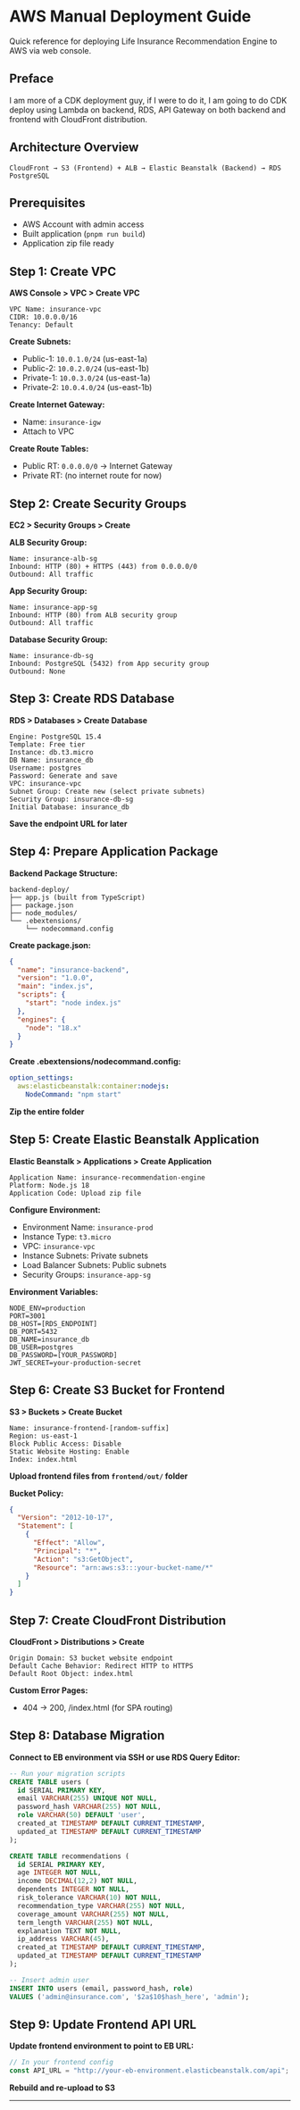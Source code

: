 # AWS Manual Deployment Guide

Quick reference for deploying Life Insurance Recommendation Engine to AWS via web console.

## Preface

I am more of a CDK deployment guy, if I were to do it, I am going to do CDK deploy using Lambda on backend, RDS, API Gateway on both backend and frontend with CloudFront distribution.

## Architecture Overview

```
CloudFront → S3 (Frontend) + ALB → Elastic Beanstalk (Backend) → RDS PostgreSQL
```

## Prerequisites

- AWS Account with admin access
- Built application (`pnpm run build`)
- Application zip file ready

## Step 1: Create VPC

**AWS Console > VPC > Create VPC**

```
VPC Name: insurance-vpc
CIDR: 10.0.0.0/16
Tenancy: Default
```

**Create Subnets:**

- Public-1: `10.0.1.0/24` (us-east-1a)
- Public-2: `10.0.2.0/24` (us-east-1b)
- Private-1: `10.0.3.0/24` (us-east-1a)
- Private-2: `10.0.4.0/24` (us-east-1b)

**Create Internet Gateway:**

- Name: `insurance-igw`
- Attach to VPC

**Create Route Tables:**

- Public RT: `0.0.0.0/0` → Internet Gateway
- Private RT: (no internet route for now)

## Step 2: Create Security Groups

**EC2 > Security Groups > Create**

**ALB Security Group:**

```
Name: insurance-alb-sg
Inbound: HTTP (80) + HTTPS (443) from 0.0.0.0/0
Outbound: All traffic
```

**App Security Group:**

```
Name: insurance-app-sg
Inbound: HTTP (80) from ALB security group
Outbound: All traffic
```

**Database Security Group:**

```
Name: insurance-db-sg
Inbound: PostgreSQL (5432) from App security group
Outbound: None
```

## Step 3: Create RDS Database

**RDS > Databases > Create Database**

```
Engine: PostgreSQL 15.4
Template: Free tier
Instance: db.t3.micro
DB Name: insurance_db
Username: postgres
Password: Generate and save
VPC: insurance-vpc
Subnet Group: Create new (select private subnets)
Security Group: insurance-db-sg
Initial Database: insurance_db
```

**Save the endpoint URL for later**

## Step 4: Prepare Application Package

**Backend Package Structure:**

```
backend-deploy/
├── app.js (built from TypeScript)
├── package.json
├── node_modules/
└── .ebextensions/
    └── nodecommand.config
```

**Create package.json:**

```json
{
  "name": "insurance-backend",
  "version": "1.0.0",
  "main": "index.js",
  "scripts": {
    "start": "node index.js"
  },
  "engines": {
    "node": "18.x"
  }
}
```

**Create .ebextensions/nodecommand.config:**

```yaml
option_settings:
  aws:elasticbeanstalk:container:nodejs:
    NodeCommand: "npm start"
```

**Zip the entire folder**

## Step 5: Create Elastic Beanstalk Application

**Elastic Beanstalk > Applications > Create Application**

```
Application Name: insurance-recommendation-engine
Platform: Node.js 18
Application Code: Upload zip file
```

**Configure Environment:**

- Environment Name: `insurance-prod`
- Instance Type: `t3.micro`
- VPC: `insurance-vpc`
- Instance Subnets: Private subnets
- Load Balancer Subnets: Public subnets
- Security Groups: `insurance-app-sg`

**Environment Variables:**

```
NODE_ENV=production
PORT=3001
DB_HOST=[RDS_ENDPOINT]
DB_PORT=5432
DB_NAME=insurance_db
DB_USER=postgres
DB_PASSWORD=[YOUR_PASSWORD]
JWT_SECRET=your-production-secret
```

## Step 6: Create S3 Bucket for Frontend

**S3 > Buckets > Create Bucket**

```
Name: insurance-frontend-[random-suffix]
Region: us-east-1
Block Public Access: Disable
Static Website Hosting: Enable
Index: index.html
```

**Upload frontend files from `frontend/out/` folder**

**Bucket Policy:**

```json
{
  "Version": "2012-10-17",
  "Statement": [
    {
      "Effect": "Allow",
      "Principal": "*",
      "Action": "s3:GetObject",
      "Resource": "arn:aws:s3:::your-bucket-name/*"
    }
  ]
}
```

## Step 7: Create CloudFront Distribution

**CloudFront > Distributions > Create**

```
Origin Domain: S3 bucket website endpoint
Default Cache Behavior: Redirect HTTP to HTTPS
Default Root Object: index.html
```

**Custom Error Pages:**

- 404 → 200, /index.html (for SPA routing)

## Step 8: Database Migration

**Connect to EB environment via SSH or use RDS Query Editor:**

```sql
-- Run your migration scripts
CREATE TABLE users (
  id SERIAL PRIMARY KEY,
  email VARCHAR(255) UNIQUE NOT NULL,
  password_hash VARCHAR(255) NOT NULL,
  role VARCHAR(50) DEFAULT 'user',
  created_at TIMESTAMP DEFAULT CURRENT_TIMESTAMP,
  updated_at TIMESTAMP DEFAULT CURRENT_TIMESTAMP
);

CREATE TABLE recommendations (
  id SERIAL PRIMARY KEY,
  age INTEGER NOT NULL,
  income DECIMAL(12,2) NOT NULL,
  dependents INTEGER NOT NULL,
  risk_tolerance VARCHAR(10) NOT NULL,
  recommendation_type VARCHAR(255) NOT NULL,
  coverage_amount VARCHAR(255) NOT NULL,
  term_length VARCHAR(255) NOT NULL,
  explanation TEXT NOT NULL,
  ip_address VARCHAR(45),
  created_at TIMESTAMP DEFAULT CURRENT_TIMESTAMP,
  updated_at TIMESTAMP DEFAULT CURRENT_TIMESTAMP
);

-- Insert admin user
INSERT INTO users (email, password_hash, role)
VALUES ('admin@insurance.com', '$2a$10$hash_here', 'admin');
```

## Step 9: Update Frontend API URL

**Update frontend environment to point to EB URL:**

```javascript
// In your frontend config
const API_URL = "http://your-eb-environment.elasticbeanstalk.com/api";
```

**Rebuild and re-upload to S3**

---
